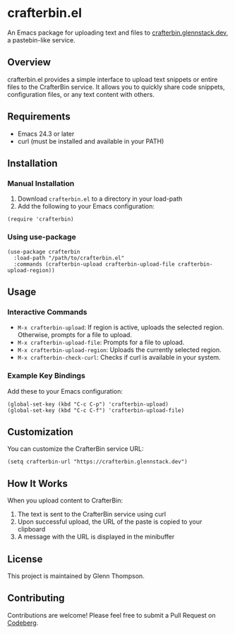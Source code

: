 # crafterbin.el

An Emacs package for uploading text and files to [crafterbin.glennstack.dev](https://crafterbin.glennstack.dev), a pastebin-like service.

## Overview

crafterbin.el provides a simple interface to upload text snippets or entire files to the CrafterBin service. It allows you to quickly share code snippets, configuration files, or any text content with others.

## Requirements

- Emacs 24.3 or later
- curl (must be installed and available in your PATH)

## Installation

### Manual Installation

1. Download `crafterbin.el` to a directory in your load-path
2. Add the following to your Emacs configuration:

```elisp
(require 'crafterbin)
```

### Using use-package

```elisp
(use-package crafterbin
  :load-path "/path/to/crafterbin.el"
  :commands (crafterbin-upload crafterbin-upload-file crafterbin-upload-region))
```

## Usage

### Interactive Commands

- `M-x crafterbin-upload`: If region is active, uploads the selected region. Otherwise, prompts for a file to upload.
- `M-x crafterbin-upload-file`: Prompts for a file to upload.
- `M-x crafterbin-upload-region`: Uploads the currently selected region.
- `M-x crafterbin-check-curl`: Checks if curl is available in your system.

### Example Key Bindings

Add these to your Emacs configuration:

```elisp
(global-set-key (kbd "C-c C-p") 'crafterbin-upload)
(global-set-key (kbd "C-c C-f") 'crafterbin-upload-file)
```

## Customization

You can customize the CrafterBin service URL:

```elisp
(setq crafterbin-url "https://crafterbin.glennstack.dev")
```

## How It Works

When you upload content to CrafterBin:

1. The text is sent to the CrafterBin service using curl
2. Upon successful upload, the URL of the paste is copied to your clipboard
3. A message with the URL is displayed in the minibuffer

## License

This project is maintained by Glenn Thompson.

## Contributing

Contributions are welcome! Please feel free to submit a Pull Request on [Codeberg](https://codeberg.org).
